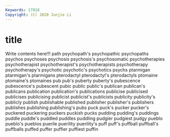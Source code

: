 ```yaml
---
Keywords: 17818
Copyright: (C) 2020 Junjie Li
---
```


# title

Write contents here!!!
path 
psychopath's 
psychopathic 
psychopaths
psychos 
psychoses 
psychosis 
psychosis's 
psychosomatic 
psychotherapies 
psychotherapist 
psychotherapist's 
psychotherapists 
psychotherapy
psychotherapy's 
psychotic 
psychotic's 
psychotics 
psychs 
ptarmigan 
ptarmigan's 
ptarmigans 
pterodactyl 
pterodactyl's
pterodactyls 
ptomaine 
ptomaine's 
ptomaines 
pub 
pub's 
puberty 
puberty's 
pubescence 
pubescence's
pubescent 
pubic 
public 
public's 
publican 
publican's 
publicans 
publication 
publication's 
publications
publicise 
publicised 
publicises 
publicising 
publicist 
publicist's 
publicists 
publicity 
publicity's 
publicly
publish 
publishable 
published 
publisher 
publisher's 
publishers 
publishes 
publishing 
publishing's 
pubs
puck 
puck's 
pucker 
pucker's 
puckered 
puckering 
puckers 
puckish 
pucks 
pudding
pudding's 
puddings 
puddle 
puddle's 
puddled 
puddles 
puddling 
pudgier 
pudgiest 
pudgy
pueblo 
pueblo's 
pueblos 
puerile 
puerility 
puerility's 
puff 
puff's 
puffball 
puffball's
puffballs 
puffed 
puffer 
puffier 
puffiest 
puffin 
